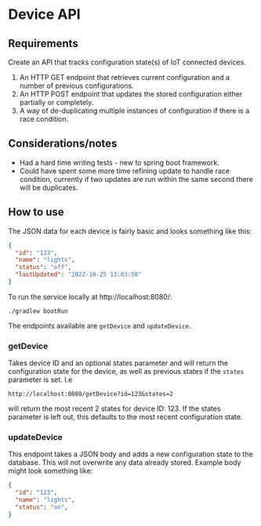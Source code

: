 # Device API 

## Requirements

Create an API that tracks configuration state(s) of IoT connected devices.

1. An HTTP GET endpoint that retrieves current configuration and a number of previous configurations.
2. An HTTP POST endpoint that updates the stored configuration either partially or completely.
3. A way of de-duplicating multiple instances of configuration if there is a race condition.

## Considerations/notes

- Had a hard time writing tests - new to spring boot framework.
- Could have spent some more time refining update to handle race condition, currently if two updates are run within the same second there will be duplicates.

## How to use 

The JSON data for each device is fairly basic and looks something like this:
```json
{
  "id": "123",
  "name": "lights",
  "status": "off",
  "lastUpdated": "2022-10-25 13:03:58"
}
```
To run the service locally at http://localhost:8080/:

```./gradlew bootRun```

The endpoints available are `getDevice` and `updateDevice`. 

### getDevice

Takes device ID and an optional states parameter and will return the configuration state for the device, as well as previous states if the `states` parameter is set.
I.e

```http://localhost:8080/getDevice?id=123&states=2```

will return the most recent 2 states for device ID: 123. If the states parameter is left out, this defaults to the most recent configuration state.

### updateDevice

This endpoint takes a JSON body and adds a new configuration state to the database. This will not overwrite any data already stored. 
Example body might look something like:
```json
{
  "id": "123",
  "name": "lights",
  "status": "on",
}
```
